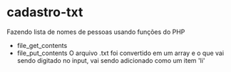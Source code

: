 # cadastro-txt

Fazendo lista de nomes de pessoas usando funções do PHP 
- file_get_contents
- file_put_contents
O arquivo .txt foi convertido em um array e o que vai sendo digitado no input, vai sendo adicionado como um item 'li'
